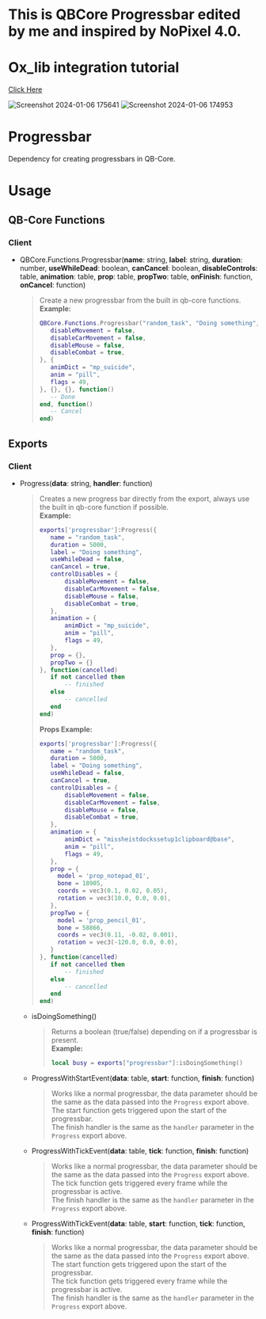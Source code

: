 # This is QBCore Progressbar edited by me and inspired by NoPixel 4.0.

# Ox_lib integration tutorial
[Click Here](https://github.com/rohKane/progressbar/issues/3)


![Screenshot 2024-01-06 175641](https://github.com/rohKane/progressbar/assets/47999933/93ffa56f-215e-4138-a667-ae3be2de6aab)
![Screenshot 2024-01-06 174953](https://github.com/rohKane/progressbar/assets/47999933/bb656b22-017a-411a-bb7a-6196fab0844a)

# Progressbar

Dependency for creating progressbars in QB-Core.

# Usage

## QB-Core Functions

### Client

- QBCore.Functions.Progressbar(**name**: string, **label**: string, **duration**: number, **useWhileDead**: boolean, **canCancel**: boolean, **disableControls**: table, **animation**: table, **prop**: table, **propTwo**: table, **onFinish**: function, **onCancel**: function)
  > Create a new progressbar from the built in qb-core functions.<br>
  > **Example:**
  > ```lua
  >QBCore.Functions.Progressbar("random_task", "Doing something", 5000, false, true, {
  >    disableMovement = false,
  >    disableCarMovement = false,
  >    disableMouse = false,
  >    disableCombat = true,
  >}, {
  >    animDict = "mp_suicide",
  >    anim = "pill",
  >    flags = 49,
  >}, {}, {}, function()
  >    -- Done
  >end, function()
  >    -- Cancel
  >end)
  > ```

## Exports

### Client

- Progress(**data**: string, **handler**: function)
  > Creates a new progress bar directly from the export, always use the built in qb-core function if possible.<br>
  > **Example:**
  > ```lua
  >exports['progressbar']:Progress({
  >    name = "random_task",
  >    duration = 5000,
  >    label = "Doing something",
  >    useWhileDead = false,
  >    canCancel = true,
  >    controlDisables = {
  >        disableMovement = false,
  >        disableCarMovement = false,
  >        disableMouse = false,
  >        disableCombat = true,
  >    },
  >    animation = {
  >        animDict = "mp_suicide",
  >        anim = "pill",
  >        flags = 49,
  >    },
  >    prop = {},
  >    propTwo = {}
  >}, function(cancelled)
  >    if not cancelled then
  >        -- finished
  >    else
  >        -- cancelled
  >    end
  >end)
  > ```
  > **Props Example:**
  > ```lua
  >exports['progressbar']:Progress({
  >    name = "random_task",
  >    duration = 5000,
  >    label = "Doing something",
  >    useWhileDead = false,
  >    canCancel = true,
  >    controlDisables = {
  >        disableMovement = false,
  >        disableCarMovement = false,
  >        disableMouse = false,
  >        disableCombat = true,
  >    },
  >    animation = {
  >        animDict = "missheistdockssetup1clipboard@base",
  >        anim = "pill",
  >        flags = 49,
  >    },
  >    prop = {
  >      model = 'prop_notepad_01',
  >      bone = 18905,
  >      coords = vec3(0.1, 0.02, 0.05),
  >      rotation = vec3(10.0, 0.0, 0.0),
  >    },
  >    propTwo = {
  >      model = 'prop_pencil_01',
  >      bone = 58866,
  >      coords = vec3(0.11, -0.02, 0.001),
  >      rotation = vec3(-120.0, 0.0, 0.0),
  >    }
  >}, function(cancelled)
  >    if not cancelled then
  >        -- finished
  >    else
  >        -- cancelled
  >    end
  >end)
  > ```

  - isDoingSomething()
    > Returns a boolean (true/false) depending on if a progressbar is present.<br>
    > **Example:**
    > ```lua
    > local busy = exports["progressbar"]:isDoingSomething()
    > ```

  - ProgressWithStartEvent(**data**: table, **start**: function, **finish**: function)
    > Works like a normal progressbar, the data parameter should be the same as the data passed into the `Progress` export above.<br>
    > The start function gets triggered upon the start of the progressbar.<br>
    > The finish handler is the same as the `handler` parameter in the `Progress` export above.

  - ProgressWithTickEvent(**data**: table, **tick**: function, **finish**: function)
    > Works like a normal progressbar, the data parameter should be the same as the data passed into the `Progress` export above.<br>
    > The tick function gets triggered every frame while the progressbar is active.<br>
    > The finish handler is the same as the `handler` parameter in the `Progress` export above.

  - ProgressWithTickEvent(**data**: table, **start**: function, **tick**: function, **finish**: function)
    > Works like a normal progressbar, the data parameter should be the same as the data passed into the `Progress` export above.<br>
    > The start function gets triggered upon the start of the progressbar.<br>
    > The tick function gets triggered every frame while the progressbar is active.<br>
    > The finish handler is the same as the `handler` parameter in the `Progress` export above.
